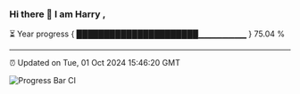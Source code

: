 ### Hi there 👋 I am Harry , 

⏳ Year progress { ██████████████████████▁▁▁▁▁▁▁▁ } 75.04 %

---

⏰ Updated on Tue, 01 Oct 2024 15:46:20 GMT

![Progress Bar CI](https://github.com/duykhang68/duykhang68/workflows/Progress%20Bar%20CI/badge.svg)
